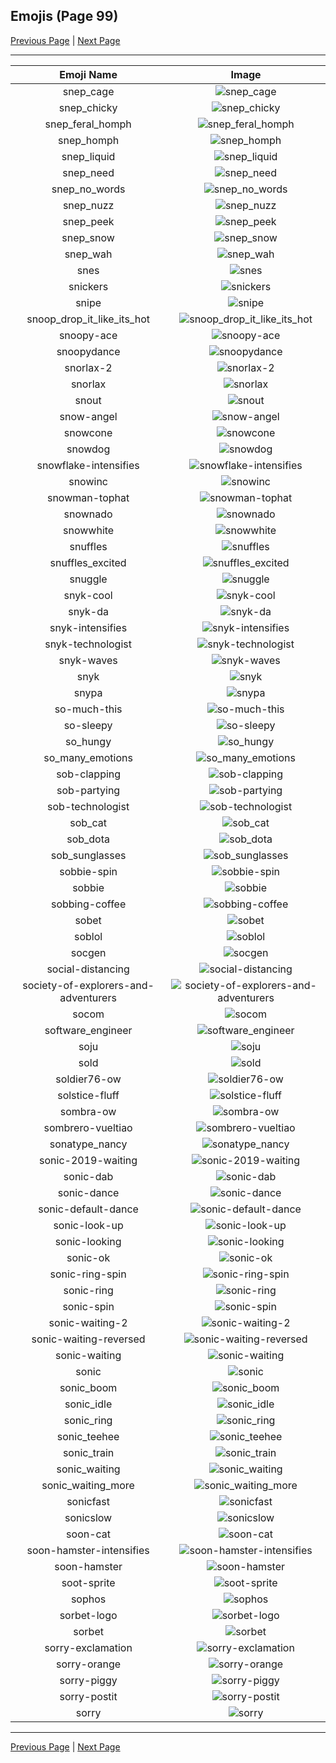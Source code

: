 
## Emojis (Page 99)

[Previous Page](/docs/hc/page-s-0098.md)
  | [Next Page](/docs/hc/page-s-0100.md)

<hr />

|Emoji Name|Image|
| :-: | :-: |
|snep_cage| ![snep_cage](/emojis/hc/snep_cage.png)|
|snep_chicky| ![snep_chicky](/emojis/hc/snep_chicky.png)|
|snep_feral_homph| ![snep_feral_homph](/emojis/hc/snep_feral_homph.png)|
|snep_homph| ![snep_homph](/emojis/hc/snep_homph.png)|
|snep_liquid| ![snep_liquid](/emojis/hc/snep_liquid.png)|
|snep_need| ![snep_need](/emojis/hc/snep_need.png)|
|snep_no_words| ![snep_no_words](/emojis/hc/snep_no_words.png)|
|snep_nuzz| ![snep_nuzz](/emojis/hc/snep_nuzz.png)|
|snep_peek| ![snep_peek](/emojis/hc/snep_peek.png)|
|snep_snow| ![snep_snow](/emojis/hc/snep_snow.png)|
|snep_wah| ![snep_wah](/emojis/hc/snep_wah.png)|
|snes| ![snes](/emojis/hc/snes.png)|
|snickers| ![snickers](/emojis/hc/snickers.png)|
|snipe| ![snipe](/emojis/hc/snipe.gif)|
|snoop_drop_it_like_its_hot| ![snoop_drop_it_like_its_hot](/emojis/hc/snoop_drop_it_like_its_hot.gif)|
|snoopy-ace| ![snoopy-ace](/emojis/hc/snoopy-ace.png)|
|snoopydance| ![snoopydance](/emojis/hc/snoopydance.gif)|
|snorlax-2| ![snorlax-2](/emojis/hc/snorlax-2.png)|
|snorlax| ![snorlax](/emojis/hc/snorlax.gif)|
|snout| ![snout](/emojis/hc/snout.png)|
|snow-angel| ![snow-angel](/emojis/hc/snow-angel.gif)|
|snowcone| ![snowcone](/emojis/hc/snowcone.png)|
|snowdog| ![snowdog](/emojis/hc/snowdog.png)|
|snowflake-intensifies| ![snowflake-intensifies](/emojis/hc/snowflake-intensifies.gif)|
|snowinc| ![snowinc](/emojis/hc/snowinc.png)|
|snowman-tophat| ![snowman-tophat](/emojis/hc/snowman-tophat.gif)|
|snownado| ![snownado](/emojis/hc/snownado.png)|
|snowwhite| ![snowwhite](/emojis/hc/snowwhite.png)|
|snuffles| ![snuffles](/emojis/hc/snuffles.png)|
|snuffles_excited| ![snuffles_excited](/emojis/hc/snuffles_excited.gif)|
|snuggle| ![snuggle](/emojis/hc/snuggle.png)|
|snyk-cool| ![snyk-cool](/emojis/hc/snyk-cool.png)|
|snyk-da| ![snyk-da](/emojis/hc/snyk-da.png)|
|snyk-intensifies| ![snyk-intensifies](/emojis/hc/snyk-intensifies.gif)|
|snyk-technologist| ![snyk-technologist](/emojis/hc/snyk-technologist.png)|
|snyk-waves| ![snyk-waves](/emojis/hc/snyk-waves.gif)|
|snyk| ![snyk](/emojis/hc/snyk.png)|
|snypa| ![snypa](/emojis/hc/snypa.gif)|
|so-much-this| ![so-much-this](/emojis/hc/so-much-this.gif)|
|so-sleepy| ![so-sleepy](/emojis/hc/so-sleepy.gif)|
|so_hungy| ![so_hungy](/emojis/hc/so_hungy.png)|
|so_many_emotions| ![so_many_emotions](/emojis/hc/so_many_emotions.gif)|
|sob-clapping| ![sob-clapping](/emojis/hc/sob-clapping.gif)|
|sob-partying| ![sob-partying](/emojis/hc/sob-partying.png)|
|sob-technologist| ![sob-technologist](/emojis/hc/sob-technologist.png)|
|sob_cat| ![sob_cat](/emojis/hc/sob_cat.png)|
|sob_dota| ![sob_dota](/emojis/hc/sob_dota.gif)|
|sob_sunglasses| ![sob_sunglasses](/emojis/hc/sob_sunglasses.png)|
|sobbie-spin| ![sobbie-spin](/emojis/hc/sobbie-spin.gif)|
|sobbie| ![sobbie](/emojis/hc/sobbie.png)|
|sobbing-coffee| ![sobbing-coffee](/emojis/hc/sobbing-coffee.png)|
|sobet| ![sobet](/emojis/hc/sobet.png)|
|soblol| ![soblol](/emojis/hc/soblol.png)|
|socgen| ![socgen](/emojis/hc/socgen.png)|
|social-distancing| ![social-distancing](/emojis/hc/social-distancing.png)|
|society-of-explorers-and-adventurers| ![society-of-explorers-and-adventurers](/emojis/hc/society-of-explorers-and-adventurers.png)|
|socom| ![socom](/emojis/hc/socom.png)|
|software_engineer| ![software_engineer](/emojis/hc/software_engineer.png)|
|soju| ![soju](/emojis/hc/soju.png)|
|sold| ![sold](/emojis/hc/sold.png)|
|soldier76-ow| ![soldier76-ow](/emojis/hc/soldier76-ow.png)|
|solstice-fluff| ![solstice-fluff](/emojis/hc/solstice-fluff.png)|
|sombra-ow| ![sombra-ow](/emojis/hc/sombra-ow.png)|
|sombrero-vueltiao| ![sombrero-vueltiao](/emojis/hc/sombrero-vueltiao.png)|
|sonatype_nancy| ![sonatype_nancy](/emojis/hc/sonatype_nancy.png)|
|sonic-2019-waiting| ![sonic-2019-waiting](/emojis/hc/sonic-2019-waiting.png)|
|sonic-dab| ![sonic-dab](/emojis/hc/sonic-dab.png)|
|sonic-dance| ![sonic-dance](/emojis/hc/sonic-dance.gif)|
|sonic-default-dance| ![sonic-default-dance](/emojis/hc/sonic-default-dance.gif)|
|sonic-look-up| ![sonic-look-up](/emojis/hc/sonic-look-up.gif)|
|sonic-looking| ![sonic-looking](/emojis/hc/sonic-looking.gif)|
|sonic-ok| ![sonic-ok](/emojis/hc/sonic-ok.png)|
|sonic-ring-spin| ![sonic-ring-spin](/emojis/hc/sonic-ring-spin.gif)|
|sonic-ring| ![sonic-ring](/emojis/hc/sonic-ring.png)|
|sonic-spin| ![sonic-spin](/emojis/hc/sonic-spin.gif)|
|sonic-waiting-2| ![sonic-waiting-2](/emojis/hc/sonic-waiting-2.gif)|
|sonic-waiting-reversed| ![sonic-waiting-reversed](/emojis/hc/sonic-waiting-reversed.gif)|
|sonic-waiting| ![sonic-waiting](/emojis/hc/sonic-waiting.gif)|
|sonic| ![sonic](/emojis/hc/sonic.gif)|
|sonic_boom| ![sonic_boom](/emojis/hc/sonic_boom.gif)|
|sonic_idle| ![sonic_idle](/emojis/hc/sonic_idle.gif)|
|sonic_ring| ![sonic_ring](/emojis/hc/sonic_ring.gif)|
|sonic_teehee| ![sonic_teehee](/emojis/hc/sonic_teehee.gif)|
|sonic_train| ![sonic_train](/emojis/hc/sonic_train.gif)|
|sonic_waiting| ![sonic_waiting](/emojis/hc/sonic_waiting.gif)|
|sonic_waiting_more| ![sonic_waiting_more](/emojis/hc/sonic_waiting_more.gif)|
|sonicfast| ![sonicfast](/emojis/hc/sonicfast.gif)|
|sonicslow| ![sonicslow](/emojis/hc/sonicslow.gif)|
|soon-cat| ![soon-cat](/emojis/hc/soon-cat.jpg)|
|soon-hamster-intensifies| ![soon-hamster-intensifies](/emojis/hc/soon-hamster-intensifies.gif)|
|soon-hamster| ![soon-hamster](/emojis/hc/soon-hamster.png)|
|soot-sprite| ![soot-sprite](/emojis/hc/soot-sprite.jpg)|
|sophos| ![sophos](/emojis/hc/sophos.png)|
|sorbet-logo| ![sorbet-logo](/emojis/hc/sorbet-logo.png)|
|sorbet| ![sorbet](/emojis/hc/sorbet.jpg)|
|sorry-exclamation| ![sorry-exclamation](/emojis/hc/sorry-exclamation.png)|
|sorry-orange| ![sorry-orange](/emojis/hc/sorry-orange.png)|
|sorry-piggy| ![sorry-piggy](/emojis/hc/sorry-piggy.png)|
|sorry-postit| ![sorry-postit](/emojis/hc/sorry-postit.png)|
|sorry| ![sorry](/emojis/hc/sorry.jpg)|

<hr/>

[Previous Page](/docs/hc/page-s-0098.md)
  | [Next Page](/docs/hc/page-s-0100.md)
